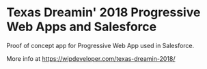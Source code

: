# Texas Dreamin' 2018 Progressive Web Apps and Salesforce

Proof of concept app for Progressive Web App used in Salesforce.

More info at https://wipdeveloper.com/texas-dreamin-2018/ ‎
